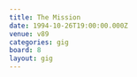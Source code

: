 ```yaml
---
title: The Mission
date: 1994-10-26T19:00:00.000Z
venue: v89
categories: gig
board: 8
layout: gig
---
```

